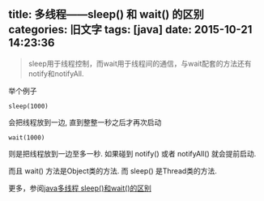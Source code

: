 title: 多线程——sleep() 和 wait() 的区别
categories: 旧文字
tags: [java]
date: 2015-10-21 14:23:36
---
> sleep用于线程控制，而wait用于线程间的通信，与wait配套的方法还有notify和notifyAll.

举个例子

    sleep(1000)

会把线程放到一边, 直到整整一秒之后才再次启动

    wait(1000)

则是把线程放到一边至多一秒. 如果碰到 notify() 或者 notifyAll() 就会提前启动.

而且 wait() 方法是Object类的方法. 而 sleep() 是Thread类的方法.

更多，参阅[java多线程 sleep()和wait()的区别][1]


  [1]: http://www.cnblogs.com/octobershiner/archive/2011/10/28/2227705.html